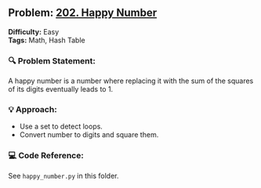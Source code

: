 ## Problem: [202. Happy Number](https://leetcode.com/problems/happy-number/)

**Difficulty:** Easy  
**Tags:** Math, Hash Table

### 🔍 Problem Statement:
A happy number is a number where replacing it with the sum of the squares of its digits eventually leads to 1.

### 💡 Approach:
- Use a set to detect loops.
- Convert number to digits and square them.

### 💻 Code Reference:
See `happy_number.py` in this folder.
